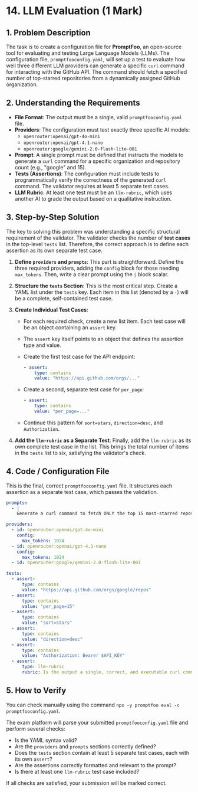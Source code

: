# 14. LLM Evaluation (1 Mark)

## 1. Problem Description

The task is to create a configuration file for **PromptFoo**, an open-source tool for evaluating and testing Large Language Models (LLMs). The configuration file, `promptfooconfig.yaml`, will set up a test to evaluate how well three different LLM providers can generate a specific `curl` command for interacting with the GitHub API. The command should fetch a specified number of top-starred repositories from a dynamically assigned GitHub organization.

## 2. Understanding the Requirements

- **File Format**: The output must be a single, valid `promptfooconfig.yaml` file.
- **Providers**: The configuration must test exactly three specific AI models:
  - `openrouter:openai/gpt-4o-mini`
  - `openrouter:openai/gpt-4.1-nano`
  - `openrouter:google/gemini-2.0-flash-lite-001`
- **Prompt**: A single prompt must be defined that instructs the models to generate a `curl` command for a specific organization and repository count (e.g., "google" and 15).
- **Tests (Assertions)**: The configuration must include tests to programmatically verify the correctness of the generated `curl` command. The validator requires at least 5 separate test cases.
- **LLM Rubric**: At least one test must be an `llm-rubric`, which uses another AI to grade the output based on a qualitative instruction.

## 3. Step-by-Step Solution

The key to solving this problem was understanding a specific structural requirement of the validator. The validator checks the number of **test cases** in the top-level `tests` list. Therefore, the correct approach is to define each assertion as its own separate test case.

1. **Define `providers` and `prompts`**: This part is straightforward. Define the three required providers, adding the `config` block for those needing `max_tokens`. Then, write a clear prompt using the `|` block scalar.

2. **Structure the `tests` Section**: This is the most critical step. Create a YAML list under the `tests` key. Each item in this list (denoted by a `-`) will be a complete, self-contained test case.

3. **Create Individual Test Cases**:
   - For each required check, create a new list item. Each test case will be an object containing an `assert` key.
   - The `assert` key itself points to an object that defines the assertion type and value.
   - Create the first test case for the API endpoint:

     ```yaml
     - assert:
         type: contains
         value: "https://api.github.com/orgs/..."
     ```

   - Create a second, separate test case for `per_page`:

     ```yaml
     - assert:
         type: contains
         value: "per_page=..."
     ```

   - Continue this pattern for `sort=stars`, `direction=desc`, and `Authorization`.

4. **Add the `llm-rubric` as a Separate Test**: Finally, add the `llm-rubric` as its own complete test case in the list. This brings the total number of items in the `tests` list to six, satisfying the validator's check.

## 4. Code / Configuration File

This is the final, correct `promptfooconfig.yaml` file. It structures each assertion as a separate test case, which passes the validation.

```yaml
prompts:
  - |
    Generate a curl command to fetch ONLY the top 15 most-starred repositories from the "google" organization. The request should use the GitHub API and be authenticated with a placeholder API key '$API_KEY'.

providers:
  - id: openrouter:openai/gpt-4o-mini
    config:
      max_tokens: 1024
  - id: openrouter:openai/gpt-4.1-nano
    config:
      max_tokens: 1024
  - id: openrouter:google/gemini-2.0-flash-lite-001

tests:
  - assert:
      type: contains
      value: "https://api.github.com/orgs/google/repos"
  - assert:
      type: contains
      value: "per_page=15"
  - assert:
      type: contains
      value: "sort=stars"
  - assert:
      type: contains
      value: "direction=desc"
  - assert:
      type: contains
      value: "Authorization: Bearer $API_KEY"
  - assert:
      type: llm-rubric
      rubric: Is the output a single, correct, and executable curl command that fulfills all requirements of the prompt?
```

## 5. How to Verify

You can check manually using the command `npx -y promptfoo eval -c promptfooconfig.yaml`.

The exam platform will parse your submitted `promptfooconfig.yaml` file and perform several checks:

- Is the YAML syntax valid?
- Are the `providers` and `prompts` sections correctly defined?
- Does the `tests` section contain at least 5 separate test cases, each with its own `assert`?
- Are the assertions correctly formatted and relevant to the prompt?
- Is there at least one `llm-rubric` test case included?

If all checks are satisfied, your submission will be marked correct.
